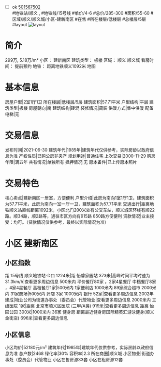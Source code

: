 - [ ] ok [501567502](https://bj.5i5j.com/ershoufang/501567502.html)  
 #地铁站/顺义 ,  #地铁线/15号线
#单价/4-6 #总价/285-300 #面积/55-60   #区域/顺义/顺义城/小区-建新南区 #在售 #所在楼层/低楼层 #总楼层/5层 #layout 
![layout](http://image2a.5i5j.com/bdir/layout/f21d1540e85c429c9aa5a627900222cc.jpg_P5.jpg) 
# 简介 
 299万,  5.18万/m² 
小区： 建新南区
建筑类型： 板楼
区域： 顺义 顺义城
看房时间： 提前预约
地铁： 距离地铁顺义1092米 地图
# 基本信息 
 房屋户型|2室1厅1卫
所在楼层|低楼层/5层
建筑面积|57.71平米
户型结构|平层
建筑类型|板楼
房屋朝向|南
建筑结构|砖混
装修情况|简装
供暖方式|集中供暖
配备电梯|无
# 交易信息 
 发布时间|2021-06-30
建筑年代|1985年|建筑年代仅供参考，实际房龄以政府信息为准
产权性质|已购公房非央产
规划用途|普通住宅
上次交易|2000-11-29
购房年限|满五年
共有情况|单独所有
抵押情况|无
房本备件|已上传房本照片
# 交易特色 
 核心卖点|建新南区一居室，方便便利
户型介绍|此房为南向1室1厅1卫，建筑面积为57.71平米，此房为南向一室一厅一卫，建筑面积为57.71平米
交通出行|距离地铁顺义站直线距离1092米，小区北门200米处有公交车站，顺义城区环线有顺22路。顺34路，顺2路等，通往市区方向有915路 850路方便便利
贷款情况|业主接受：均可。（贷款情况仅供参考，最终以实际情况为准）
# 小区 建新南区
## 小区指数 
 距 15号线 顺义地铁站-D口 1224米|距 怡馨家园站 373米|高峰时间平均时速为31.3km/h|查看更多周边信息
500米内 平价餐厅80家 ，2家4星餐厅
中档餐厅8家 ，4家4星餐厅
高档餐厅1家|500米内 1家便利店
1000米内 89家综合超市
2000米内 31家商场|500米内 药店 3家
1000米内 银行 52家|查看更多周边信息
2002年建成|物业公司为街道办事处（委员会）代管物业|查看更多周边信息
2000米内 三级医院 1家|距离 北京市顺义区医院 (三甲/A类) 919米|查看更多周边信息
距离 怡园公园 300米|1000米内 36家 健身房
距离最近健身房国际精英汇游泳健身(顺义金街店) 696米|查看更多周边信息
## 小区信息 
 小区均价|52180元/m²
建筑年代|1985年|建筑年代仅供参考，实际房龄以政府信息为准
总户数|2468
绿化率|30%
容积率|2.3
所在商圈|顺义城
小区物业|街道办事处（委员会）代管物业
小区在售房源33套
小区在租房源12套
